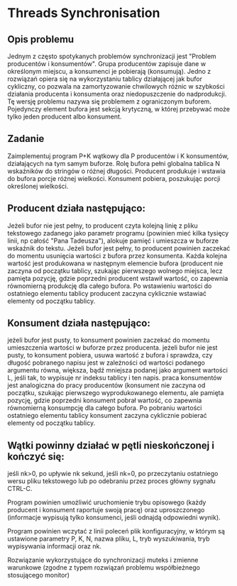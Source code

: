 # Threads Synchronisation

## Opis problemu
Jednym z często spotykanych problemów synchronizacji jest "Problem producentów i konsumentów". Grupa producentów zapisuje dane w określonym miejscu, a konsumenci je pobierają (konsumują). Jedno z rozwiązań opiera się na wykorzystaniu tablicy działającej jak bufor cykliczny, co pozwala na zamortyzowanie chwilowych różnic w szybkości działania producenta i konsumenta oraz niedopuszczenie do nadprodukcji. Tę wersję problemu nazywa się problemem z ograniczonym buforem. Pojedynczy element bufora jest sekcją krytyczną, w której przebywać może tylko jeden producent albo konsument.
  
## Zadanie
Zaimplementuj program P+K wątkowy dla P producentów i K konsumentów, działających na tym samym buforze. Rolę bufora pełni globalna tablica N wskaźników do stringów o różnej długości. Producent produkuje i wstawia do bufora porcje różnej wielkości. Konsument pobiera, poszukując porcji określonej wielkości.

## Producent działa następująco:

  Jeżeli bufor nie jest pełny, to producent czyta kolejną linię z pliku tekstowego zadanego jako parametr programu (powinien mieć kilka tysięcy linii, np całość "Pana Tadeusza"), alokuje pamięć i umieszcza w buforze wskaźnik do tekstu.
  Jeżeli bufor jest pełny, to producent powinien zaczekać do momentu usunięcia wartości z bufora przez konsumenta.
  Każda kolejna wartość jest produkowana w następnym elemencie bufora (producent nie zaczyna od początku tablicy, szukając pierwszego wolnego miejsca, lecz pamięta pozycję, gdzie poprzedni producent wstawił wartość, co zapewnia równomierną produkcję dla całego bufora.
  Po wstawieniu wartości do ostatniego elementu tablicy producent zaczyna cyklicznie wstawiać elementy  od początku tablicy.


## Konsument działa następująco:

  jeżeli bufor jest pusty, to konsument powinien zaczekać do momentu umieszczenia wartości w buforze przez producenta.
  jeżeli bufor nie jest pusty, to konsument pobiera, usuwa wartość z bufora i sprawdza, czy długość pobranego napisu jest w zależności od wartości podanego argumentu równa, większa, bądź mniejsza podanej jako argument wartości L, jeśli tak, to wypisuje nr indeksu tablicy i ten napis.
  praca konsumentów jest analogiczna do pracy producentów (konsument nie zaczyna od początku, szukając pierwszego wyprodukowanego elementu, ale pamięta pozycję, gdzie poprzedni konsument pobrał wartość, co zapewnia równomierną konsumpcję dla całego bufora.
  Po pobraniu wartości ostatniego elementu tablicy konsument zaczyna cyklicznie pobierać elementy  od początku tablicy.

## Wątki powinny działać w pętli nieskończonej i kończyć się:

  jeśli nk>0, po upływie nk sekund,
  jeśli nk=0, po przeczytaniu ostatniego wersu pliku tekstowego lub po odebraniu przez proces główny sygnału CTRL-C.


Program powinien umożliwić uruchomienie trybu opisowego (każdy producent i konsument raportuje swoją pracę) oraz uproszczonego (informacje wypisują tylko konsumenci, jeśli odnajdą odpowiedni wynik).

Program powinien wczytać z linii poleceń plik konfiguracyjny, w którym są ustawione parametry P, K, N, nazwa pliku, L, tryb wyszukiwania, tryb wypisywania informacji oraz nk.

Rozwiązanie wykorzystujące do synchronizacji muteks i zmienne warunkowe (zgodne z typem rozwiązań problemu współbieżnego stosującego monitor) 
